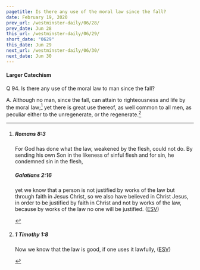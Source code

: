 ```yaml
---
pagetitle: Is there any use of the moral law since the fall?
date: February 19, 2020
prev_url: /westminster-daily/06/28/
prev_date: Jun 28
this_url: /westminster-daily/06/29/
short_date: "0629"
this_date: Jun 29
next_url: /westminster-daily/06/30/
next_date: Jun 30
---
```


#### Larger Catechism

<span class="q">Q 94.</span> Is there any use of the moral law to man since the fall?

<span class="q">A.</span> Although no man, since the fall, can attain to righteousness and life by the moral law;[^fnref:wlc1] yet there is great use thereof, as well common to all men, as peculiar either to the unregenerate, or the regenerate.[^fnref:wlc2]


[^fnref:wlc1]: <div class="esv"><h5>Romans 8:3</h5> <div class="esv-text"><p id="p45008003.01-1">For God has done what the law, weakened by the flesh, could not do. By sending his own Son in the likeness of sinful flesh and for sin, he condemned sin in the flesh,</p> </div><h5>Galatians 2:16</h5> <div class="esv-text"><p id="p48002016.01-2">yet we know that a person is not justified by works of the law but through faith in Jesus Christ, so we also have believed in Christ Jesus, in order to be justified by faith in Christ and not by works of the law, because by works of the law no one will be justified.  (<a href="http://www.esv.org" class="copyright">ESV</a>)</p> </div> </div>

[^fnref:wlc2]: <div class="esv"><h5>1 Timothy 1:8</h5> <div class="esv-text"><p id="p54001008.01-1">Now we know that the law is good, if one uses it lawfully,  (<a href="http://www.esv.org" class="copyright">ESV</a>)</p> </div> </div>


